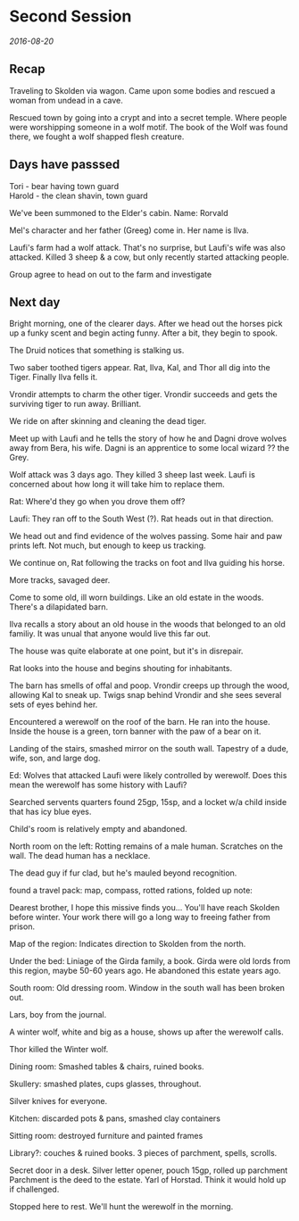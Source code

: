 # Second Session
_2016-08-20_

## Recap
Traveling to Skolden via wagon. Came upon some bodies and rescued a woman from undead in a cave.

Rescued town by going into a crypt and into a secret temple. Where people were worshipping
someone in a wolf motif.  The book of the Wolf was found there, we fought a wolf shapped
flesh creature.

## Days have passsed
Tori - bear having town guard  
Harold - the clean shavin, town guard

We've been summoned to the Elder's cabin. Name: Rorvald

Mel's character and  her father (Greeg) come in. Her name is Ilva.

Laufi's farm had a wolf attack. That's no surprise, but Laufi's wife was also attacked.
Killed 3 sheep & a cow, but only recently started attacking people.

Group agree to head on out to the farm and investigate

## Next day

Bright morning, one of the clearer days. After we head out the horses pick
up a funky scent and begin acting funny. After a bit, they begin to spook.

The Druid notices that something is stalking us.

Two saber toothed tigers appear.
Rat, Ilva, Kal, and Thor all dig into the Tiger. Finally Ilva fells it.

Vrondir attempts to charm the other tiger. Vrondir succeeds and gets the
surviving tiger to run away. Brilliant.

We ride on after skinning and cleaning the dead tiger.

Meet up with Laufi and he tells the story of  how he and
Dagni drove wolves away from Bera, his wife. Dagni is an
apprentice to some local wizard ?? the Grey.

Wolf attack was 3 days ago. They killed 3 sheep last week.
Laufi is concerned about how long it will take him to replace them.

Rat: Where'd they go when you drove them off?

Laufi: They ran off to the South West (?). Rat heads out in that direction.

We head out and find evidence of the wolves passing. Some hair and paw prints
left. Not much, but enough to keep us tracking.

We continue on, Rat following the tracks on foot and Ilva guiding his horse.

More tracks, savaged deer.

Come to some old, ill worn buildings. Like an old estate in the woods.
There's a dilapidated barn.

Ilva recalls a story about an old house in the woods that belonged to an old
familiy. It was unual that anyone would live this far out.

The house was quite elaborate at one point, but it's in disrepair.

Rat looks into the house and begins shouting for inhabitants.

The barn has smells of offal and poop. Vrondir creeps up through the wood,
allowing Kal to sneak up. Twigs snap behind Vrondir and she sees several
sets of eyes behind her.

Encountered a werewolf on the roof of the barn. He ran into the house.
Inside the house is a green, torn banner with the paw of a bear on it.

Landing of the stairs, smashed mirror on the south wall.
Tapestry of a dude, wife, son, and large dog.

Ed: Wolves that attacked Laufi were likely controlled by werewolf.
Does this mean the werewolf has some history with Laufi?

Searched servents quarters found 25gp, 15sp, and a locket w/a child
inside that has icy blue eyes.

Child's room is relatively empty and abandoned.

North room on the left: Rotting remains of a male  human.
Scratches on the wall. The dead human has a necklace.

The dead guy if fur clad, but he's mauled beyond recognition.

found a travel pack: map, compass, rotted rations, folded up note:

Dearest brother, I hope this missive finds you... You'll have reach
Skolden before winter.  Your work there will go a long way to
freeing father from prison.

Map of the region: Indicates direction to Skolden from the north.

Under the bed: Liniage of the Girda family, a book. Girda were
old lords from this region, maybe 50-60 years ago. He abandoned
this estate years ago.

South room: Old dressing room.
Window in the south wall has been broken out.

Lars, boy from the journal.

A winter wolf, white and big as a house,
shows up after the werewolf calls.

Thor killed the Winter wolf.

Dining room:
Smashed tables & chairs, ruined books.

Skullery:
smashed plates, cups glasses, throughout.

Silver knives for everyone.

Kitchen:
discarded pots & pans, smashed clay containers

Sitting room:
destroyed furniture and painted frames

Library?:
couches & ruined books. 3 pieces of parchment, spells, scrolls.

Secret door in a desk.
Silver letter opener, pouch 15gp, rolled up parchment
Parchment is the deed to the estate. Yarl of Horstad.
Think it would hold up if challenged.

Stopped here to rest. We'll hunt the werewolf in the morning.









